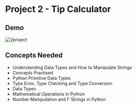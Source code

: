 # Project 2 - Tip Calculator

## Demo
![2project](https://github.com/user-attachments/assets/77a57a1d-3506-4431-9fd1-1691abbe4434)



## Concepts Needed 
- Understanding Data Types and How to Manipulate Strings
- Concepts Practised
- Python Primitive Data Types
- Type Error, Type Checking and Type Conversion
- Data Types
- Mathematical Operations in Python
- Number Manipulation and F Strings in Python


